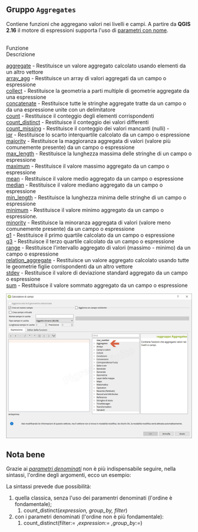 ## Gruppo `Aggregates`

Contiene funzioni che aggregano valori nei livelli e campi. A partire da **QGIS 2.16** il motore di espressioni supporta l'uso di [parametri con nome](http://changelog.qgis.org/en/qgis/version/2.16.0/#named-parameters-expressions).

<br> Funzione  <br> Descrizione<br>

[aggregate](funzioni/aggregate.html)  -  Restituisce un valore aggregato calcolato usando elementi da un altro vettore<br>
[array_agg](funzioni/array_agg.html)  -  Restituisce un array di valori aggregati da un campo o espressione<br>
[collect](funzioni/collect.html)  -  Restituisce la geometria a parti multiple di geometrie aggregate da una espressione<br>
[concatenate](funzioni/concatenate.html)  -  	Restituisce tutte le stringhe aggregate tratte da un campo o da una espressione unite con un delimitatore<br>
[count](funzioni/count.html)  -  Restituisce il conteggio degli elementi corrispondenti<br>
[count_distinct](funzioni/count_distinct.html)  -  Restituisce il conteggio dei valori differenti<br>
[count_missing](funzioni/count_missing.html)  -  Restituisce il conteggio dei valori mancanti (nulli)  -  
[iqr](funzioni/iqr.html)  -  Restituisce lo scarto interquartile calcolato da un campo o espressione<br>
[majority](funzioni/majority.html)  -  Restituisce la maggioranza aggregata di valori (valore più comunemente presente) da un campo o espressione<br>
[max_length](funzioni/max_length.html)  -  Restituisce la lunghezza massima delle stringhe di un campo o espressione<br>
[maximum](funzioni/maximum.html)  -  Restituisce il valore massimo aggregato da un campo o espressione<br>
[mean](funzioni/mean.html)  -  Restituisce il valore medio aggregato da un campo o espressione<br>
[median](funzioni/median.html)  -  Restituisce il valore mediano aggregato da un campo o espressione<br>
[min_length](funzioni/min_length.html)  -  Restituisce la lunghezza minima delle stringhe di un campo o espressione<br>
[minimum](funzioni/minimum.html)  -  Restituisce il valore minimo aggregato da un campo o espressione.<br>
[minority](funzioni/minority.html)  -  Restituisce la minoranza aggregata di valori (valore meno comunemente presente) da un campo o espressione<br>
[q1](funzioni/q1.html)  -  Restituisce il primo quartile calcolato da un campo o espressione<br>
[q3](funzioni/q3.html)  -  Restituisce il terzo quartile calcolato da un campo o espressione<br>
[range](funzioni/range.html)  -  Restituisce l'intervallo aggregato di valori (massimo - minimo) da un campo o espressione<br>
[relation_aggregate](funzioni/relation_aggregate.html)  -  Restituisce un valore aggregato calcolato usando tutte le geometrie figlie corrispondenti da un altro vettore<br>
[stdev](funzioni/stdev.html)  -  Restituisce il valore di deviazione standard aggregato da un campo o espressione<br>
[sum](funzioni/sum.html)  -  Restituisce il valore sommato aggregato da un campo o espressione<br>

![](/img/aggregates/gruppo_aggregates1.png)

## Nota bene

Grazie ai [_parametri denominati_](http://changelog.qgis.org/en/qgis/version/2.16.0/#named-parameters-expressions) non è più indispensabile seguire, nella sintassi, l'ordine degli argomenti, ecco un esempio:

La sintassi prevede due possibilità:
1. quella classica, senza l'uso dei paramentri denominati (l'ordine è fondamentale);
    1. count_distinct(_expression, group_by, filter_)
2. con i parametri denominati (l'ordine non è più fondamentale): 
    1. count_distinct(filter:= ,_expression:= ,group_by:=_)
